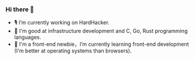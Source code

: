 ### Hi there 👋

<!--
**skoowoo/skoowoo** is a ✨ _special_ ✨ repository because its `README.md` (this file) appears on your GitHub profile.

Here are some ideas to get you started:
-->

- 🎙️ I’m currently working on HardHacker.
- 🤖 I'm good at infrastructure development and C, Go, Rust programming languages.
- 🌈 I'm a front-end newbie，I’m currently learning front-end development (I'm better at operating systems than browsers).
